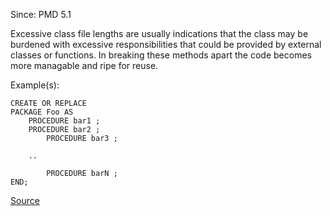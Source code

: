 Since: PMD 5.1

Excessive class file lengths are usually indications that the class may be burdened with excessive 
responsibilities that could be provided by external classes or functions. In breaking these methods
apart the code becomes more managable and ripe for reuse.

Example(s):
```
CREATE OR REPLACE
PACKAGE Foo AS
	PROCEDURE bar1 ;
	PROCEDURE bar2 ;
        PROCEDURE bar3 ;
	
    ..
	
        PROCEDURE barN ;
END;
```

[Source](https://pmd.github.io/pmd-5.6.1/pmd-plsql/rules/plsql/codesize.html#ExcessivePackageSpecificationLength)
